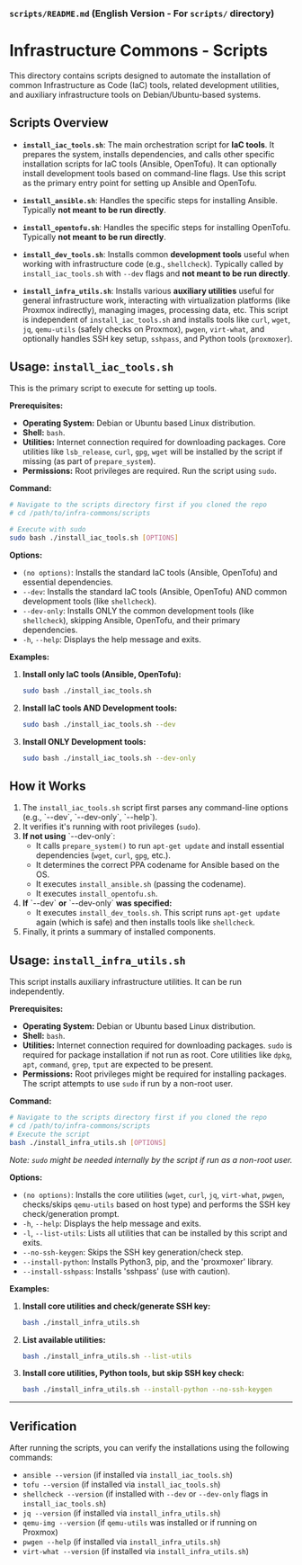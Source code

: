 ### `scripts/README.md` (English Version - For `scripts/` directory)

# Infrastructure Commons - Scripts

This directory contains scripts designed to automate the installation of common Infrastructure as Code (IaC) tools, related development utilities, and auxiliary infrastructure tools on Debian/Ubuntu-based systems.

## Scripts Overview

- **`install_iac_tools.sh`**:
  The main orchestration script for **IaC tools**. It prepares the system, installs dependencies, and calls other specific installation scripts for IaC tools (Ansible, OpenTofu). It can optionally install development tools based on command-line flags. Use this script as the primary entry point for setting up Ansible and OpenTofu.

- **`install_ansible.sh`**:
  Handles the specific steps for installing Ansible. Typically **not meant to be run directly**.

- **`install_opentofu.sh`**:
  Handles the specific steps for installing OpenTofu. Typically **not meant to be run directly**.

- **`install_dev_tools.sh`**:
  Installs common **development tools** useful when working with infrastructure code (e.g., `shellcheck`). Typically called by `install_iac_tools.sh` with `--dev` flags and **not meant to be run directly**.

- **`install_infra_utils.sh`**:  Installs various **auxiliary utilities** useful for general infrastructure work, interacting with virtualization platforms (like Proxmox indirectly), managing images, processing data, etc. This script is independent of `install_iac_tools.sh` and installs tools like `curl`, `wget`, `jq`, `qemu-utils` (safely checks on Proxmox), `pwgen`, `virt-what`, and optionally handles SSH key setup, `sshpass`, and Python tools (`proxmoxer`).

## Usage: `install_iac_tools.sh`

This is the primary script to execute for setting up tools.

**Prerequisites:**

- **Operating System:** Debian or Ubuntu based Linux distribution.
- **Shell:** `bash`.
- **Utilities:** Internet connection required for downloading packages. Core utilities like `lsb_release`, `curl`, `gpg`, `wget` will be installed by the script if missing (as part of `prepare_system`).
- **Permissions:** Root privileges are required. Run the script using `sudo`.

**Command:**

```bash
# Navigate to the scripts directory first if you cloned the repo
# cd /path/to/infra-commons/scripts

# Execute with sudo
sudo bash ./install_iac_tools.sh [OPTIONS]
```
**Options:**

-   `(no options)`: Installs the standard IaC tools (Ansible, OpenTofu) and essential dependencies.
-   `--dev`: Installs the standard IaC tools (Ansible, OpenTofu) AND common development tools (like `shellcheck`).
-   `--dev-only`: Installs ONLY the common development tools (like `shellcheck`), skipping Ansible, OpenTofu, and their primary dependencies.
-   `-h`, `--help`: Displays the help message and exits.

**Examples:**

1.  **Install only IaC tools (Ansible, OpenTofu):**
    ```bash
    sudo bash ./install_iac_tools.sh
    ```
2.  **Install IaC tools AND Development tools:**
    ```bash
    sudo bash ./install_iac_tools.sh --dev
    ```
3.  **Install ONLY Development tools:**
    ```bash
    sudo bash ./install_iac_tools.sh --dev-only
    ```

## How it Works

1.  The `install_iac_tools.sh` script first parses any command-line options (e.g., \`--dev\`, \`--dev-only\`, \`--help\`).
2.  It verifies it's running with root privileges (`sudo`).
3.  **If not using** \`--dev-only\`:
    * It calls `prepare_system()` to run `apt-get update` and install essential dependencies (`wget`, `curl`, `gpg`, etc.).
    * It determines the correct PPA codename for Ansible based on the OS.
    * It executes `install_ansible.sh` (passing the codename).
    * It executes `install_opentofu.sh`.
4.  **If** \`--dev\` **or** \`--dev-only\` **was specified:**
    * It executes `install_dev_tools.sh`. This script runs `apt-get update` again (which is safe) and then installs tools like `shellcheck`.
5.  Finally, it prints a summary of installed components.

## Usage: `install_infra_utils.sh`

This script installs auxiliary infrastructure utilities. It can be run independently.

**Prerequisites:**

* **Operating System:** Debian or Ubuntu based Linux distribution.
* **Shell:** `bash`.
* **Utilities:** Internet connection required for downloading packages. `sudo` is required for package installation if not run as root. Core utilities like `dpkg`, `apt`, `command`, `grep`, `tput` are expected to be present.
* **Permissions:** Root privileges might be required for installing packages. The script attempts to use `sudo` if run by a non-root user.

**Command:**

```bash
# Navigate to the scripts directory first if you cloned the repo
# cd /path/to/infra-commons/scripts
# Execute the script
bash ./install_infra_utils.sh [OPTIONS]
```
*Note: `sudo` might be needed internally by the script if run as a non-root user.*

**Options:**

* `(no options)`: Installs the core utilities (`wget`, `curl`, `jq`, `virt-what`, `pwgen`, checks/skips `qemu-utils` based on host type) and performs the SSH key check/generation prompt.
* `-h`, `--help`: Displays the help message and exits.
* `-l`, `--list-utils`: Lists all utilities that can be installed by this script and exits.
* `--no-ssh-keygen`: Skips the SSH key generation/check step.
* `--install-python`: Installs Python3, pip, and the 'proxmoxer' library.
* `--install-sshpass`: Installs 'sshpass' (use with caution).

**Examples:**

1.  **Install core utilities and check/generate SSH key:**
    ```bash
    bash ./install_infra_utils.sh
    ```
2.  **List available utilities:**
    ```bash
    bash ./install_infra_utils.sh --list-utils
    ```
3.  **Install core utilities, Python tools, but skip SSH key check:**
    ```bash
    bash ./install_infra_utils.sh --install-python --no-ssh-keygen
    ```

---

## Verification

After running the scripts, you can verify the installations using the following commands:

* `ansible --version` (if installed via `install_iac_tools.sh`)
* `tofu --version` (if installed via `install_iac_tools.sh`)
* `shellcheck --version` (if installed with `--dev` or `--dev-only` flags in `install_iac_tools.sh`)
* `jq --version` (if installed via `install_infra_utils.sh`)
* `qemu-img --version` (if `qemu-utils` was installed or if running on Proxmox)
* `pwgen --help` (if installed via `install_infra_utils.sh`)
* `virt-what --version` (if installed via `install_infra_utils.sh`)
